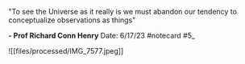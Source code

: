 
"To see the Universe as it really is we must abandon our tendency to conceptualize observations as things"


**- Prof Richard Conn Henry** 
Date: 6/17/23
 #notecard
 #5_ 

![[files/processed/IMG_7577.jpeg]]